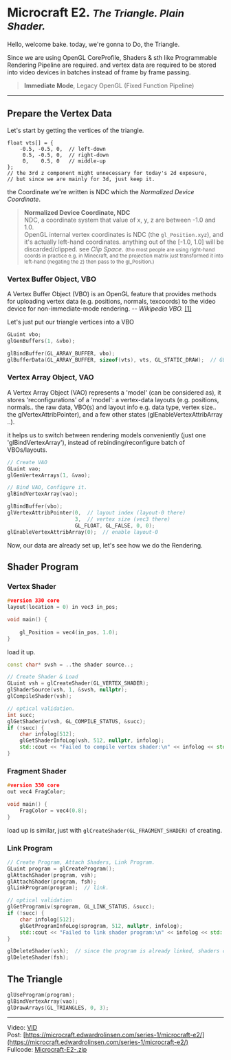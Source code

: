 
# Microcraft E2. <small>_The Triangle. Plain Shader._</small>

Hello, welcome bake. today, we're gonna to Do, the Triangle.

Since we are using OpenGL CoreProfile, Shaders & sth like Programmable Rendering Pipeline are required.
and vertex data are required to be stored into video devices in batches instead of frame by frame passing.

> **Immediate Mode**, Legacy OpenGL (Fixed Function Pipeline)

---

## Prepare the Vertex Data

Let's start by getting the vertices of the triangle.
```
float vts[] = {
    -0.5, -0.5, 0,  // left-down
     0.5, -0.5, 0,  // right-down
     0,    0.5, 0   // middle-up
};
// the 3rd z component might unnecessary for today's 2d exposure, 
// but since we are mainly for 3d, just keep it.
```

the Coordinate we're written is NDC which the _Normalized Device Coordinate_.

> **Normalized Device Coordinate, NDC**  
> NDC, a coordinate system that value of x, y, z are between -1.0 and 1.0.  
> OpenGL internal vertex coordinates is NDC (the `gl_Position.xyz`), 
> and it's actually left-hand coordinates. anything out of the [-1.0, 1.0] will be discarded/clipped. see _Clip Space_.
> <small>(tho most people are using right-hand coords in practice
> e.g. in Minecraft, and the projection matrix just transformed it into 
> left-hand (negating the z) then pass to the gl_Position.)</small>  
> 

### Vertex Buffer Object, VBO

A Vertex Buffer Object (VBO) is an OpenGL feature that provides methods
for uploading vertex data (e.g. positions, normals, texcoords) to the 
video device for non-immediate-mode rendering. <cite>-- Wikipedia VBO.</cite> [[1]](https://en.wikipedia.org/wiki/Vertex_buffer_object)

Let's just put our triangle vertices into a VBO
```cpp
GLuint vbo;
glGenBuffers(1, &vbo);

glBindBuffer(GL_ARRAY_BUFFER, vbo);
glBufferData(GL_ARRAY_BUFFER, sizeof(vts), vts, GL_STATIC_DRAW);  // GL_STATIC_DRAW: store to less-modifies storage area.
```

### Vertex Array Object, VAO
A Vertex Array Object (VAO) represents a 'model' (can be considered as), it stores 'reconfigurations' of a 'model': 
a vertex-data layouts (e.g. positions, normals.. the raw data, VBO(s) and layout info e.g. data type, vertex size.. the glVertexAttribPointer), and a few other states (glEnableVertexAttribArray ..).

it helps us to switch between rendering models conveniently (just one 'glBindVertexArray'), instead of rebinding/reconfigure batch of VBOs/layouts.

```cpp
// Create VAO
GLuint vao;             
glGenVertexArrays(1, &vao);  

// Bind VAO, Configure it.
glBindVertexArray(vao); 

glBindBuffer(vbo);
glVertexAttribPointer(0,  // layout index (layout-0 there)
                      3,  // vertex size (vec3 there)
                      GL_FLOAT, GL_FALSE, 0, 0);
glEnableVertexAttribArray(0);  // enable layout-0
```

Now, our data are already set up, let's see how we do the Rendering.


## Shader Program


### Vertex Shader

```cpp
#version 330 core
layout(location = 0) in vec3 in_pos;

void main() {
    
    gl_Position = vec4(in_pos, 1.0);
}
```

load it up. 
```cpp
const char* svsh = ..the shader source..;

// Create Shader & Load
GLuint vsh = glCreateShader(GL_VERTEX_SHADER);
glShaderSource(vsh, 1, &svsh, nullptr);
glCompileShader(vsh);

// optical validation.
int succ;
glGetShaderiv(vsh, GL_COMPILE_STATUS, &succ);
if (!succ) {
    char infolog[512];
    glGetShaderInfoLog(vsh, 512, nullptr, infolog);
    std::cout << "Failed to compile vertex shader:\n" << infolog << std::endl;
}
```

### Fragment Shader

```cpp
#version 330 core
out vec4 FragColor;

void main() {
    FragColor = vec4(0.8);
}
```
load up is similar, just with `glCreateShader(GL_FRAGMENT_SHADER)` of creating.

### Link Program

```cpp
// Create Program, Attach Shaders, Link Program.
GLuint program = glCreateProgram();
glAttachShader(program, vsh);
glAttachShader(program, fsh);
glLinkProgram(program);  // link.

// optical validation
glGetProgramiv(sprogram, GL_LINK_STATUS, &succ);  
if (!succ) {
    char infolog[512];
    glGetProgramInfoLog(sprogram, 512, nullptr, infolog);
    std::cout << "Failed to link shader program:\n" << infolog << std::endl;
}

glDeleteShader(vsh);  // since the program is already linked, shaders can be delete.
glDeleteShader(fsh);
```

## The Triangle

```cpp
glUseProgram(program);
glBindVertexArray(vao);
glDrawArrays(GL_TRIANGLES, 0, 3);
```


----

Video: [VID](https://www.youtube.com/watch?v=)  
Post: [https://microcraft.edwardrolinsen.com/series-1/microcraft-e2/](https://microcraft.edwardrolinsen.com/series-1/microcraft-e2/)    
Fullcode: [Microcraft-E2-.zip]()